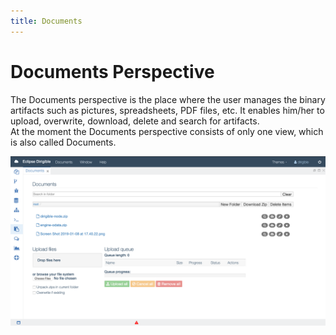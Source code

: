 ```yaml
---
title: Documents
---
```


Documents Perspective
===

The Documents perspective is the place where the user manages the binary artifacts such as pictures, spreadsheets, PDF files, etc. It enables him/her to upload, overwrite, download, delete and search for artifacts.  
At the moment the Documents perspective consists of only one view, which is also called Documents.


![Documents Perspective](../../../images/ide_perspective_documents.png)
